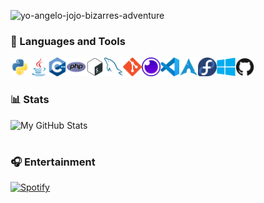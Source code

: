 
![yo-angelo-jojo-bizarres-adventure](https://github.com/Domefemia/Domefemia/assets/50798132/665d441c-649f-46c0-ab52-62f6f678bda6)
### 🧰 Languages and Tools

<img align="left" width="30px" src="https://github.com/DomHeadroom/DomHeadroom/blob/main/svgs/python.svg" />
<img align="left" width="30px" src="https://github.com/DomHeadroom/DomHeadroom/blob/main/svgs/java.svg"/>
<img align="left" width="30px" src="https://github.com/DomHeadroom/DomHeadroom/blob/main/svgs/cplusplus.svg" />
<img align="left" width="30px" src="https://github.com/DomHeadroom/DomHeadroom/blob/main/svgs/php.svg" />
<img align="left" width="30px" src="https://github.com/DomHeadroom/DomHeadroom/blob/main/svgs/bash.svg" />
<img align="left" width="30px" src="https://github.com/DomHeadroom/DomHeadroom/blob/main/svgs/mysql.svg" />
<img align="left" width="30px" src="https://github.com/DomHeadroom/DomHeadroom/blob/main/svgs/git.svg" />
<img align="left" width="30px" src="https://github.com/DomHeadroom/DomHeadroom/blob/main/svgs/insomnia.svg" />
<img align="left" width="30px" src="https://github.com/DomHeadroom/DomHeadroom/blob/main/svgs/vscode.svg" />
<a href="https://media.tenor.com/ssCPzcgyycIAAAPo/arch-linux-linux.mp4">
  <img align="left" width="30px" src="https://github.com/DomHeadroom/DomHeadroom/blob/main/svgs/arch-linux.svg">
</a> 
<img align="left" width="30px" src="https://github.com/DomHeadroom/DomHeadroom/blob/main/svgs/fedora.svg">
<a href="https://media.tenor.com/8WSXcjS7BAUAAAPo/windows.mp4">
  <img align="left" width="30px" src="https://github.com/DomHeadroom/DomHeadroom/blob/main/svgs/windows.svg">
</a>
<img align="left" width="30px" src="https://github.com/DomHeadroom/DomHeadroom/blob/main/svgs/github.svg" />
<br>


#

### 📊 Stats

![My GitHub Stats](https://github-readme-stats-sigma-five.vercel.app/api?username=DomHeadroom&show_icons=true&title_color=fff&icon_color=51ae4a&text_color=9f9f9f&bg_color=151515)

#

### 🎧 Entertainment
[![Spotify](https://spotify-github-profile.vercel.app/api/view?uid=jepayxl&background_color=151515&bar_color_cover=true)](https://spotify-github-profile.vercel.app/api/view?uid=jepayxl&redirect=true)

